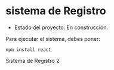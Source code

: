 <h1>sistema de Registro</h1>

- Estado del proyecto: En construcción.

Para ejecutar el sistema, debes poner:

```npm install react```

Sistema de Registro 2
